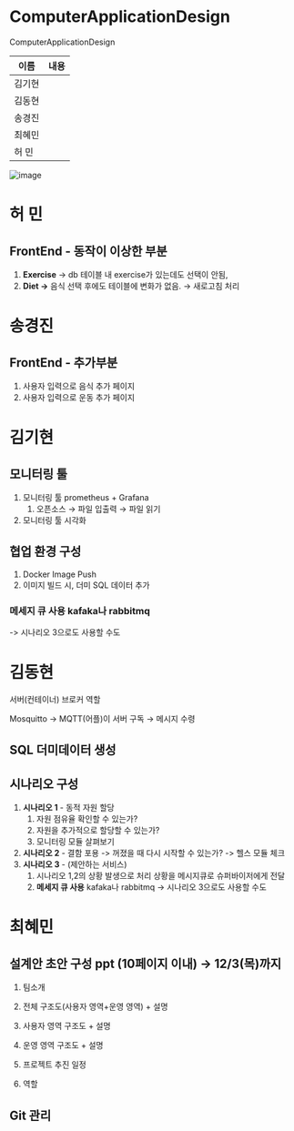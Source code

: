 # ComputerApplicationDesign
ComputerApplicationDesign

|이름|내용|
|------|---|
|김기현||
|김동현||
|송경진||
|최혜민||
|허  민||

![image](https://user-images.githubusercontent.com/74190329/142432091-38a343f3-64aa-431f-9789-48b5121a2c74.png)

# 허 민

## **FrontEnd - 동작이 이상한 부분**

1. **Exercise** → db 테이블 내 exercise가 있는데도 선택이 안됨,
2. **Diet →** 음식 선택 후에도 테이블에 변화가 없음. → 새로고침 처리

# 송경진

## **FrontEnd - 추가부분**

1. 사용자 입력으로 음식 추가 페이지
2. 사용자 입력으로 운동 추가 페이지

# 김기현

## 모니터링 툴

1. 모니터링 툴 prometheus + Grafana 
    1. 오픈소스 → 파일 입출력 → 파일 읽기
2. 모니터링 툴 시각화

## 협업 환경 구성

1. Docker Image Push
2. 이미지 빌드 시, 더미 SQL 데이터 추가

### 메세지 큐 사용 kafaka나 rabbitmq
-> 시나리오 3으로도 사용할 수도

# 김동현

서버(컨테이너) 브로커 역할

Mosquitto → MQTT(어플)이 서버 구독 → 메시지 수령

## SQL 더미데이터 생성

## 시나리오 구성

1. **시나리오 1** - 동적 자원 할당
    1. 자원 점유율 확인할 수 있는가?
    2. 자원을 추가적으로 할당할 수 있는가?
    3. 모니터링 모듈 살펴보기
2. **시나리오 2** - 결함 포용
-> 꺼졌을 때 다시 시작할 수 있는가?
-> 헬스 모듈 체크
3. **시나리오 3** - (제안하는 서비스)
    1. 시나리오 1,2의 상황 발생으로 처리 상황을 메시지큐로 슈퍼바이저에게 전달
    2. **메세지 큐 사용** kafaka나 rabbitmq
    -> 시나리오 3으로도 사용할 수도

# 최혜민

## 설계안 초안 구성 ppt (10페이지 이내) → 12/3(목)까지

1. 팀소개
2. 전체 구조도(사용자 영역+운영 영역) + 설명

1. 사용자 영역 구조도 + 설명
2. 운영 영역 구조도 + 설명
3. 프로젝트 추진 일정
4. 역할 

## Git 관리
